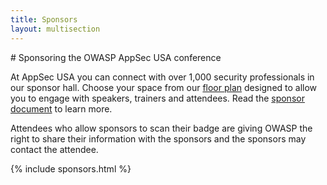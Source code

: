 ```yaml
---
title: Sponsors
layout: multisection
---
```


<section markdown="1">
# Sponsoring the OWASP AppSec USA conference

At AppSec USA you can connect with over 1,000 security professionals in our sponsor hall.  Choose your space from our [floor plan](/docs/AppSecUSA_floor_plan.pdf) designed to allow you to engage with speakers, trainers and attendees.  Read the [sponsor document](/docs/AppSecUSA_2018_Sponsorship_Opportunities.pdf) to learn more. 

Attendees who allow sponsors to scan their badge are giving OWASP the right to share their information with the sponsors and the sponsors may contact the attendee.

</section>

{% include sponsors.html %}
